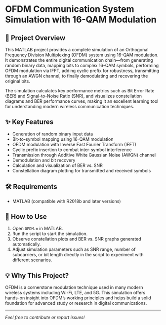 # OFDM Communication System Simulation with 16-QAM Modulation

## 🚀 Project Overview  
This MATLAB project provides a complete simulation of an Orthogonal Frequency Division Multiplexing (OFDM) system using 16-QAM modulation. It demonstrates the entire digital communication chain—from generating random binary data, mapping bits to complex 16-QAM symbols, performing OFDM modulation via IFFT, adding cyclic prefix for robustness, transmitting through an AWGN channel, to finally demodulating and recovering the original bits.

The simulation calculates key performance metrics such as Bit Error Rate (BER) and Signal-to-Noise Ratio (SNR), and visualizes constellation diagrams and BER performance curves, making it an excellent learning tool for understanding modern wireless communication techniques.

## ✨ Key Features  
- Generation of random binary input data  
- Bit-to-symbol mapping using 16-QAM modulation  
- OFDM modulation with Inverse Fast Fourier Transform (IFFT)  
- Cyclic prefix insertion to combat inter-symbol interference  
- Transmission through Additive White Gaussian Noise (AWGN) channel  
- Demodulation and bit recovery  
- Calculation and visualization of BER vs. SNR  
- Constellation diagram plotting for transmitted and received symbols

## 🛠️ Requirements  
- MATLAB (compatible with R2018b and later versions)

## 🎯 How to Use  
1. Open `OFDM.m` in MATLAB.  
2. Run the script to start the simulation.  
3. Observe constellation plots and BER vs. SNR graphs generated automatically.  
4. Adjust simulation parameters such as SNR range, number of subcarriers, or bit length directly in the script to experiment with different scenarios.

## 💡 Why This Project?  
OFDM is a cornerstone modulation technique used in many modern wireless systems including Wi-Fi, LTE, and 5G. This simulation offers hands-on insight into OFDM’s working principles and helps build a solid foundation for advanced study or research in digital communications.

---

*Feel free to contribute or report issues!*

